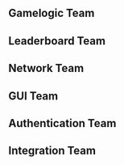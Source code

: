 ## Gamelogic Team

## Leaderboard Team

## Network Team

## GUI Team

## Authentication Team

## Integration Team

